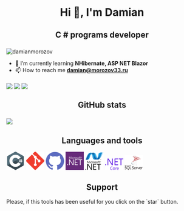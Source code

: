 <h1 align="center">Hi 👋, I'm Damian</h1>
<h2 align="center">C # programs developer</h3>

<img align="middle" src="https://komarev.com/ghpvc/?username=damianmorozov&label=Profile%20views&color=0e75b6&style=flat" alt="damianmorozov" />

- 🌱 I’m currently learning **NHibernate, ASP NET Blazor**
- 📫 How to reach me **damian@morozov33.ru**

<img align="middle" src="https://github-profile-trophy.vercel.app/?username=damianmorozov&row=1&column=8&no-bg=true&no-frame=true" />

<img align="middle" src="https://github-readme-streak-stats.herokuapp.com?user=damianmorozov&theme=dark&border=9F18DD&fire=BFDD1C&stroke=B8B3DD&ring=DDDDDD" />

<img align="middle" src="https://github-readme-stats.vercel.app/api?username=damianmorozov&show_icons=true&locale=en&theme=dark" />

<h2 align="middle">GitHub stats</h3>
<img align="middle" src="https://metrics.lecoq.io/damianmorozov" />

<h2 align="middle">Languages and tools</h3>
<a> <img width ='48px' src ='Svg/csharp.svg'> </a>
<a> <img width ='48px' src ='Svg/git.svg'> </a>
<a> <img width ='48px' src ='Svg/github.svg'> </a>
<a> <img width ='48px' src ='Svg/dotnet.svg'> </a>
<a> <img width ='48px' src ='Svg/ms-net.svg'> </a>
<a> <img width ='48px' src ='Svg/ms-net-core.svg'> </a>
<a> <img width ='48px' src ='Svg/ms-sql-server.svg'> </a>

<h2 align="middle">Support</h3>
<p><p>Please, if this tools has been useful for you click on the `star` button.</p></p>

